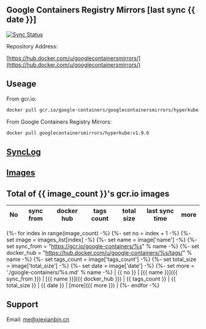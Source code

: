 Google Containers Registry Mirrors [last sync {{ date }}]
-------

[![Sync Status](https://travis-ci.org/xiexianbin/googlecontainersmirrors.svg?branch=sync)](https://travis-ci.org/xiexianbin/googlecontainersmirrors)

Repository Address:

[https://hub.docker.com/u/googlecontainersmirrors/](https://hub.docker.com/u/googlecontainersmirrors/)


Useage
-------

From gcr.io:
```bash
docker pull gcr.io/google-containers/googlecontainersmirrors/hyperkube:v1.9.6
```

From Google Containers Registry Mirrors:
```bash
docker pull googlecontainersmirrors/hyperkube:v1.9.6
```

[SyncLog](./SyncLog.md)
-------

[Images](./google-containers/)
-------

Total of {{ image_count }}'s gcr.io images
-------

| No | sync from | docker hub | tags count | total size | last sync time | more |
| - | - | - | - | - | - | - |
{%- for index in range(image_count) -%}
{%- set no = index + 1 -%}
{%- set image = images_list[index] -%}
{%- set name = image['name'] -%}
{%- set sync_from = "https://gcr.io/google-containers/%s" % name -%}
{%- set docker_hub = "https://hub.docker.com/u/google-containers/%s/tags/" % name -%}
{%- set tags_count = image['tags_count'] -%}
{%- set total_size = image['total_size'] -%}
{%- set date = image['date'] -%}
{%- set more = './google-containers/%s.md' % name -%}
| {{ no }} | [{{ name }}]({{ sync_from }}) | [{{ name }}]({{ docker_hub }}) | {{ tags_count }} | {{ total_size }} | {{ date }} | [more]({{ more }}) |
{%- endfor -%}

Support
-------

Email: me@xiexianbin.cn
